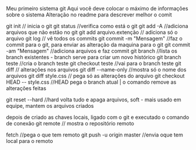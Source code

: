 Meu primeiro sistema git
Aqui você deve colocar o máximo de informações sobre o sistema
Alteração no readme para descrever melhor o comit

git init // inicia o git
git status //verifica como está o git
git add -A //adiciona arquivos que não estão no git
git add arquivo.extenção // adiciona só o arquivo
git log // vê todos os commits
git commit -m "Mensagem" //faz o commit para o git, para enviar as alteração da maquina para o git
git commit -am "Mensagem" //adiciona arquivos e faz commit
git branch //lista os branch existentes - branch serve para criar um novo histórico
git branch teste //cria o branch teste
git checkout teste //vai para o branch teste
git diff // alterações nos arquivos
git diff --name-only //mostra só o nome dos arquivos
git diff style.css // pega só as alterações do arquivo
git checkout HEAD -- style.css //HEAD pega o branch atual | o comando remove as alterações feitas

git reset --hard //hard volta tudo e apaga arquivos, soft - mais usado em equipe, mantem os arquivos criados

depois de criado as chaves locais, ligado com o git e executado o comando de conexão
git remote // mostra o repositório remoto 

fetch //pega o que tem remoto
git push -u origin master //envia oque tem local para o remoto